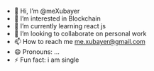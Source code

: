 - 👋 Hi, I’m @meXubayer
- 👀 I’m interested in Blockchain
- 🌱 I’m currently learning react js
- 💞️ I’m looking to collaborate on personal work
- 📫 How to reach me me.xubayer@gmail.com
- 😄 Pronouns: ...
- ⚡ Fun fact: i am single

<!---
meXubayer/meXubayer is a ✨ special ✨ repository because its `README.md` (this file) appears on your GitHub profile.
You can click the Preview link to take a look at your changes.
--->

